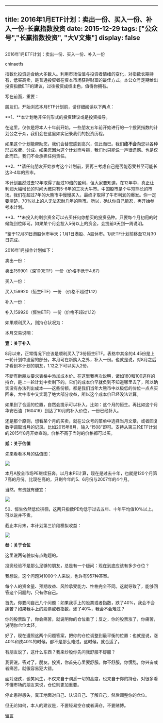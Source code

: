 
---
title:  2016年1月ETF计划：卖出一份、买入一份、补入一份-长赢指数投资
date: 2015-12-29
tags: ["公众号","长赢指数投资", "大V文集"]
display: false
---


## 



2016年1月ETF计划：卖出一份、买入一份、补入一份




chinaetfs




指数化投资适合绝大多数人。利用市场估值与投资者情绪的变化，对指数长期持有，低买高卖，是普通投资者在资本市场获得财富的最佳方式。本公众号定期给出投资指数ETF的建议，过往投资成绩出色，值得你拥有。






写在前面，重要：



朋友们，开始浏览本月ETF计划前，请仔细阅读以下两点：



**1、**本计划绝非任何形式的投资建议或是投资指导。



在这里，仅仅是将本人十年前开始，一些朋友五年前开始进行的一个投资指数的计划公之于众，我们会在这里如实记录我们的投资历程。



如果这个计划能帮助您，我们会替您感到高兴，仅此而已。我们**绝不会**向您以各种形式收费、分成。如果您因为这个计划而亏损，我们也只能说一声很遗憾。也是仅此而已，我们不会承担任何责任。



**2、**请任何朋友开始参考这个计划前，要再三考虑自己是否能忍受甚至可能长达3-4年的熊市。



本计划虽然过去12年取得了超过10倍的盈利，但大家要知道，在12年中，真正让利润大幅增长的时间大概只有5-6年的三次大牛市。中国股市是个牛短熊长的市场。我们在超过7年的大熊市中慢慢买入，最终才取得了牛市利润的爆发。你一定要清楚，70%以上的人无法忍耐几年的熊市。所以，确认你自己能忍，再开始参考本计划。



**3、**未投入的剩余资金可以去买任何你想买的投资品种。只要每个月初用的时候能到位即可。如果某个月会投入5份以上的资金，会提前3天到一周说明。





*鉴于12月31日港股休市半天；1月1日港股、A股休市。1月ETF计划前移至12月30日完成。





2016年1月操作计划如下：



卖出一份：



卖出159901（深100ETF）一份（价格不低于4.67）



买入一份：



买入159920（恒生ETF）一份 （价格不超过1.12）



补入一份：



补入159920（恒生ETF）一份（价格不超过1.12）



如果顺利买入，则持仓状况为：









本月交易说明：



**壹：关于补入**



8月以来，正常情况下应该是顺利买入了3份恒生ETF。表格中其余的4.45份是上一轮计划中遗留的部分。本月可在新购入之外，补入一份。也就是说，对8月之后才看到本计划的朋友，1.12之下可以买入2份。



不断有新朋友要求表格中添加成本价。在这里我再次说明，诸如180和100这样的持仓，是上一轮计划中卖剩下的。它们的成本价早就负到不知道哪里去了，所以确实没有办法列出成本——这些份额，都是我们当年大熊市中以极低的价位一点点买回来，大牛市中又实现了绝大部分收益，所以这个成本价已经没法计算。



如果到了合适的位置，自然会提示可以补入，比如：这个月的恒生。再比如这个月华安石油（160416）到达了10月的补入价位，一份已经补入。



还是那个原则，想看某个月的买卖，就在公众号的菜单中选择当月文章，或者回复数字调取当月的记录。比如2015年8月，输入“1508”即可。支持从第三轮ETF计划的2015年8月开始查询。价格不高于当时的价格都可以买。





**贰：关于估值**



先来看看本月的估值图：



<img data-s="300,640" data-type="png" src="http://mmbiz.qpic.cn/mmbiz/SEPick5M9xjOVvvHmVrACe2nHtg1Ur4fr558w4bUMuQIYnSSd2JQjkxv8CGXRibWnySmfO7Kg15KNX4XDrO7Tmkg/0?wx_fmt=png" data-ratio="0.6312949640287769" data-w=""/>

本月A股全市场PE继续狂奔。以月末PE计算，现在是过去十年，也就是120个月第7高的月份。比现在高的，只剩今年的5、6月份与2007年的4个月。



当然，有贵就有便宜：



<img data-s="300,640" data-type="png" src="http://mmbiz.qpic.cn/mmbiz/SEPick5M9xjOVvvHmVrACe2nHtg1Ur4fr5QUQepd1kB2H3PZYfIn9v2yKZGYez04LDjtY0UZoK9aGaKXicLaYTew/0?wx_fmt=png" data-ratio="0.6061151079136691" data-w=""/>



50、恒生依然低位徘徊，这两只指数PE均低于过去五年、十年平均值10%以上。可以说并不贵。



截止本月末，本计划第三阶段模拟收益：



<img data-s="300,640" data-type="png" src="http://mmbiz.qpic.cn/mmbiz/SEPick5M9xjOVvvHmVrACe2nHtg1Ur4frk8Su3LO53D1dG99hgwZUP9npMKiav2BHkC5Df9TquCwVLYhl42M7XYw/0?wx_fmt=png" data-ratio="0.8615107913669064" data-w=""/>







**叁：关于仓位**

这里说两句貌似有点跑题的。



投资经验不是那么足够的朋友，总是有一个疑问：现在到底应该有多少仓位？



我想说，这个问题对1000个人来说，也许有957种答案。



每个人的资金量、预期收益、风险承受能力、性格完全不同。这就导致了，能够回答这个问题的，只有你自己。



首先，你要问自己几个问题：如果我手上的股票或者指数，跌了40%，我会不会痛苦？如果我手上的股票或者指数，涨了40%，我会不会难过？



你的股票跌了，你会痛苦，就说明你的仓位重了；反之，你的股票涨了，你痛苦，说明你仓位太轻。



好了，现在遵照这两个问题答案，把你的仓位调整到最平衡的位置：也就是说，涨40%和跌40%的时候，都不是那么难过。这时候，就合适了。



有朋友说了，这什么东西？我来炒股你先问我舒服不舒服？



我要说，答对了，朋友。投资，你首先心里要舒服。你不舒服，你慌乱，你兴奋或者痛苦，就很容易犯大错。



面对涨跌，谈笑风生，不仅来自于洞悉一切的高度，也来自于你的持仓。对很多看不懂市场的朋友来说，仓位则更加重要。



停止患得患失，真正地面对自己、认识自己、了解自己，然后调整你的仓位。



但无论如何，本人的建议是，不要轻易空仓或者满仓，不要赌博。















[留言](javascript:;)


